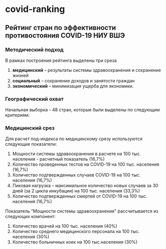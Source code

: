 # covid-ranking

## Рейтинг стран по эффективности противостояния COVID-19 НИУ ВШЭ


### Методический подход 

В рамках построения рейтинга выделены три среза

1. **медицинский** – результаты системы здравоохранения и сохранение жизней 
1. **социальный** – сохранение доходов и занятости граждан 
1. **экономический** – минимизация ущерба для экономики. 




### Географический охват 

Начальная выборка - 48 стран, которые были выделены по следующим критериям: 


### Медицинский срез

Для расчет под-индекса по медицинскому срезу используются следующие показатели:

1. Мощности системы здравоохранения в расчете на 100 тыс. населения - расчетный показатель (16,7%)
1. Количество проведенных тестов на COVID-19 на 100 тыс. населения (16,7%)
1. Количество подтвержденных случаев COVID-19 на 100 тыс. населения (16,7%)
1. Пиковая нагрузка – максимальное количество новых случаев за 30 дней (за 2 цикла инкубации) на 100 тыс. населения (33,3%)
1. Количество подтвержденных смертей от COVID-19 на 100 тыс. населения (16,7%)


Показатель "Мощности системы здравоохранения" рассчитывается из следующих компонент: 

1. Количество врачей на 100 тыс. населения (40%)
1. Количество среднего медицинского персонала на 100 тыс. населения (30%)
1. Количество больничных коек на 100 тыс.населения (30%)
